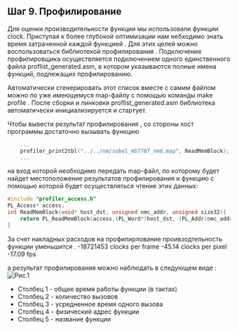 ## Шаг 9. Профилирование 

Для оценки производительности функции мы использовали функции clock. Приступая к более глубокой оптимизации нам небходимо знать время затраченной каждой функцией .
Для этих целей можно воспользоваться библиотекой профилирования . Подключение профилировщика осуществляется подключением одного единственного файла proflist_generated.asm, 
в котором указываются полные имена функций, подлежащих профилированию.

Автоматически сгенерировать этот список вместе с самим файлом можно по уже имеющемуся map-файлу с помощью команды make profile .
После сборки и линковки proflist_generated.asm библиотека автоматически инициализируется и стартует. 

Чтобы вывести результат профилирования , со стороны хост программы достаточно вызывать функцию 

```cpp
	...
	profiler_print2tbl("../../nm/sobel_mb7707_nmd.map", ReadMemBlock);
	...
```

на вход которой необходимо передать map-файл, по которому будет найдет местоположение результатов профилирования
и функцию с помощью которой будет осуществляться чтение этих данных:

```cpp		
#include "profiler_access.h"
PL_Access* access;
int ReadMemBlock(void* host_dst, unsigned nmc_addr, unsigned size32){
	return PL_ReadMemBlock(access,(PL_Word*)host_dst, (PL_Addr)nmc_addr, size32);
}
```	
	
 

За счет накладных расходов на профилирлование проивзодтельность функции уменьшится .
-18721453 clocks per frame
-45.14 clocks per pixel
-17.09 fps

а результат профилирования можно наблюдать в следующем виде :
![Рис.1](http://savepic.ru/7354995.png "Результат профилирования")
- Столбец 1 - общее время работы функции (в тактах)
- Столбец 2 - количество вызовов 
- Столбец 3 - усредненное время одного вызова 
- Столбец 4 - физический адрес функции 
- Столбец 5 - название функции










